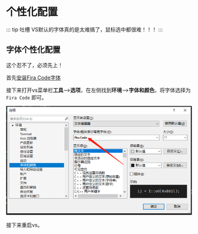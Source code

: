 # 个性化配置

::: tip 吐槽
VS默认的字体真的是太难搞了，鼠标选中都很难！！！
:::

## 字体个性化配置

这个忍不了，必须先上！

首先[安装Fira Code字体](../../Windows/系统配置/安装FiraCode字体.md)

接下来打开vs菜单栏**工具**——>**选项**，在左侧找到**环境**——>**字体和颜色**，将字体选择为 `Fira Code` 即可。

![配置FiraCode字体](assets/images/配置FiraCode字体.png)

接下来重启vs。
